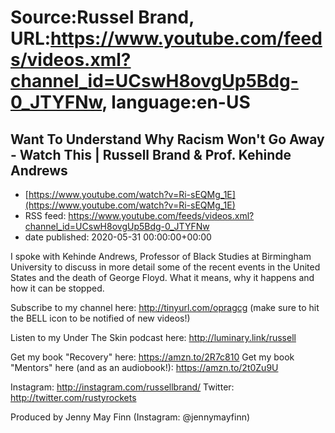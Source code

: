 # Source:Russel Brand, URL:https://www.youtube.com/feeds/videos.xml?channel_id=UCswH8ovgUp5Bdg-0_JTYFNw, language:en-US

## Want To Understand Why Racism Won't Go Away  - Watch This | Russell Brand & Prof. Kehinde Andrews
 - [https://www.youtube.com/watch?v=Ri-sEQMg_1E](https://www.youtube.com/watch?v=Ri-sEQMg_1E)
 - RSS feed: https://www.youtube.com/feeds/videos.xml?channel_id=UCswH8ovgUp5Bdg-0_JTYFNw
 - date published: 2020-05-31 00:00:00+00:00

I spoke with Kehinde Andrews, Professor of Black Studies at Birmingham University to discuss in more detail some of the recent events in the United States and the death of George Floyd. What it means, why it happens and how it can be stopped.

Subscribe to my channel here: http://tinyurl.com/opragcg
(make sure to hit the BELL icon to be notified of new videos!)

Listen to my Under The Skin podcast here: 
http://luminary.link/russell

Get my book "Recovery" here: https://amzn.to/2R7c810
Get my book "Mentors" here (and as an audiobook!): https://amzn.to/2t0Zu9U

Instagram: http://instagram.com/russellbrand/
Twitter: http://twitter.com/rustyrockets

Produced by Jenny May Finn (Instagram: @jennymayfinn)

